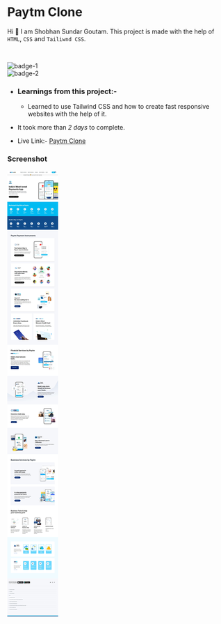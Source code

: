 # Paytm Clone

Hi 👋 I am Shobhan Sundar Goutam. This project is made with the help of `HTML`, `CSS` and `Tailiwnd CSS`.

<br>

![badge-1](https://img.shields.io/badge/HTML-CSS-blue)
<br>
![badge-2](https://img.shields.io/badge/-Tailwind--CSS-%2335B2EB)

- ### Learnings from this project:-

  - Learned to use Tailwind CSS and how to create fast responsive websites with the help of it.

- It took more than _2 days_ to complete.

- Live Link:- [Paytm Clone](https://shobhan-sundar-goutam.github.io/Paytm-clone-FSJS/)

### Screenshot

![Paytm-clone Screenshot](./Paytm-clone.jpeg)
